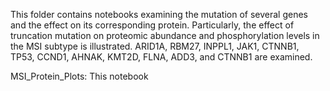 This folder contains notebooks examining the mutation of several genes and the effect on its corresponding protein. Particularly, the effect of truncation mutation on proteomic abundance and phosphorylation levels in the MSI subtype is illustrated. ARID1A, RBM27, INPPL1, JAK1, CTNNB1, TP53, CCND1, AHNAK, KMT2D, FLNA, ADD3, and CTNNB1 are examined. 

MSI_Protein_Plots:
This notebook 